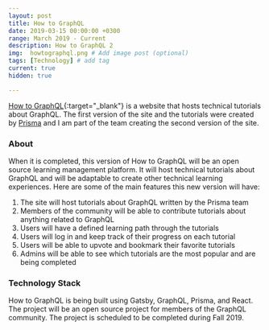 ```yaml
---
layout: post
title: How to GraphQL
date: 2019-03-15 00:00:00 +0300
range: March 2019 - Current
description: How to GraphQL 2
img:  howtographql.png # Add image post (optional)
tags: [Technology] # add tag
current: true
hidden: true

---
```


[How to GraphQL](https://www.howtographql.com/){:target="_blank"} is a website that hosts technical tutorials about GraphQL. The first version of the site and the tutorials were created by [Prisma](https://www.prisma.io) and I am part of the team creating the second version of the site.

### About

When it is completed, this version of How to GraphQL will be an open source learning management platform. It will host technical tutorials about GraphQL and will be adaptable to create other technical learning experiences. Here are some of the main features this new version will have:

1. The site will host tutorials about GraphQL written by the Prisma team
2. Members of the community will be able to contribute tutorials about anything related to GraphQL
3. Users will have a defined learning path through the tutorials
4. Users will log in and keep track of their progress on each tutorial
5. Users will be able to upvote and bookmark their favorite tutorials
6. Admins will be able to see which tutorials are the most popular and are being completed

### Technology Stack

How to GraphQL is being built using Gatsby, GraphQL, Prisma, and React. The project will be an open source project for members of the GraphQL community. The project is scheduled to be completed during Fall 2019.